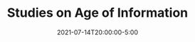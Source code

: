 ---
type: lecture
date: 2021-07-14T20:00:00-5:00
title: Studies on Age of Information
thumbnail: 
presenter: Jiadong Lou
---